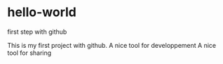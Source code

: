 # hello-world
first step with github

This is my first project with github. 
A nice tool for developpement
A nice tool for sharing
